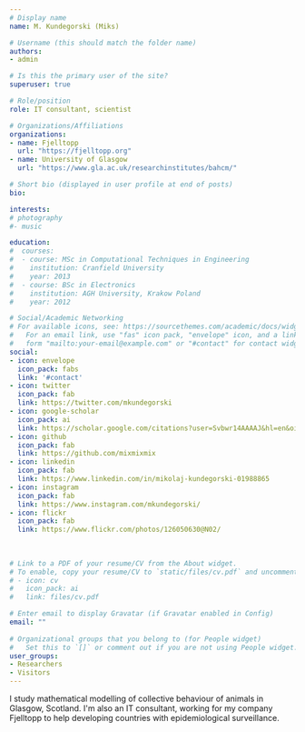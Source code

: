 ```yaml
---
# Display name
name: M. Kundegorski (Miks)

# Username (this should match the folder name)
authors:
- admin

# Is this the primary user of the site?
superuser: true

# Role/position
role: IT consultant, scientist

# Organizations/Affiliations
organizations:
- name: Fjelltopp 
  url: "https://fjelltopp.org"
- name: University of Glasgow 
  url: "https://www.gla.ac.uk/researchinstitutes/bahcm/"

# Short bio (displayed in user profile at end of posts)
bio: 

interests:
# photography
#- music

education:
#  courses:
#  - course: MSc in Computational Techniques in Engineering
#    institution: Cranfield University 
#    year: 2013
#  - course: BSc in Electronics
#    institution: AGH University, Krakow Poland
#    year: 2012

# Social/Academic Networking
# For available icons, see: https://sourcethemes.com/academic/docs/widgets/#icons
#   For an email link, use "fas" icon pack, "envelope" icon, and a link in the
#   form "mailto:your-email@example.com" or "#contact" for contact widget.
social:
- icon: envelope
  icon_pack: fabs
  link: '#contact'
- icon: twitter
  icon_pack: fab
  link: https://twitter.com/mkundegorski
- icon: google-scholar
  icon_pack: ai
  link: https://scholar.google.com/citations?user=Svbwr14AAAAJ&hl=en&oi=ao
- icon: github
  icon_pack: fab
  link: https://github.com/mixmixmix
- icon: linkedin
  icon_pack: fab
  link: https://www.linkedin.com/in/mikolaj-kundegorski-01988865
- icon: instagram
  icon_pack: fab
  link: https://www.instagram.com/mkundegorski/
- icon: flickr
  icon_pack: fab
  link: https://www.flickr.com/photos/126050630@N02/
  
  
  
# Link to a PDF of your resume/CV from the About widget.
# To enable, copy your resume/CV to `static/files/cv.pdf` and uncomment the lines below.  
# - icon: cv
#   icon_pack: ai
#   link: files/cv.pdf

# Enter email to display Gravatar (if Gravatar enabled in Config)
email: ""
  
# Organizational groups that you belong to (for People widget)
#   Set this to `[]` or comment out if you are not using People widget.  
user_groups:
- Researchers
- Visitors
---
```


I study mathematical modelling of collective behaviour of animals in Glasgow, Scotland. I'm also an IT consultant, working for my company Fjelltopp to help developing countries with epidemiological surveillance.
